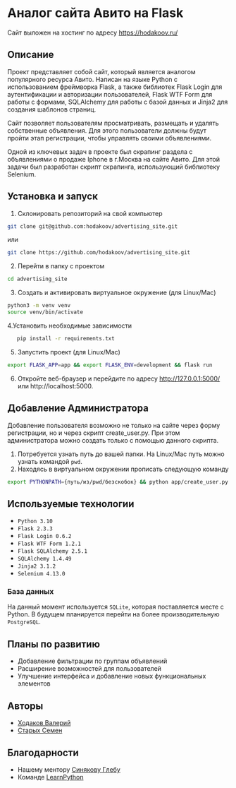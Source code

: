 # Аналог сайта Авито на Flask

Сайт выложен на хостинг по адресу https://hodakoov.ru/
## Описание

Проект представляет собой сайт, который является аналогом популярного ресурса Авито. 
Написан на языке Python с использованием фреймворка Flask, а также библиотек Flask Login для аутентификации и авторизации пользователей, 
Flask WTF Form для работы с формами, SQLAlchemy для работы с базой данных и Jinja2 для создания шаблонов страниц.

Сайт позволяет пользователям просматривать, размещать и удалять собственные объявления. 
Для этого пользователи должны будут пройти этап регистрации, чтобы управлять своими объявлениями.

Одной из ключевых задач в проекте был скрапинг раздела с объявлениями о продаже Iphone в г.Москва на сайте Авито. 
Для этой задачи был разработан скрипт скрапинга, использующий библиотеку Selenium.

## Установка и запуск

1. Склонировать репозиторий на свой компьютер

```bash
git clone git@github.com:hodakoov/advertising_site.git
```
или
```bash
git clone https://github.com/hodakoov/advertising_site.git
```

2. Перейти в папку с проектом 
```bash
cd advertising_site
```

3. Создать и активировать виртуальное окружение (для Linux/Mac)
```bash
python3 -m venv venv
source venv/bin/activate
```

4.Установить необходимые зависимости

```bash
   pip install -r requirements.txt
```

5. Запустить проект (для Linux/Mac)
```bash
export FLASK_APP=app && export FLASK_ENV=development && flask run
```

6. Откройте веб-браузер и перейдите по адресу http://127.0.0.1:5000/ или http://localhost:5000.

## Добавление Администратора
Добавление пользователя возможно не только на сайте через форму регистрации, 
но и через скрипт create_user.py. При этом администратора можно создать только с помощью данного скрипта.
1. Потребуется узнать путь до вашей папки. На Linux/Mac путь можно узнать командой `pwd`.
2. Находясь в виртуальном окружении прописать следующую команду
```bash
export PYTHONPATH={путь/из/pwd/безскобок} && python app/create_user.py
```

## Используемые технологии

- `Python 3.10`
- `Flask 2.3.3`
- `Flask Login 0.6.2`
- `Flask WTF Form 1.2.1`
- `Flask SQLAlchemy 2.5.1`
- `SQLAlchemy 1.4.49`
- `Jinja2 3.1.2`
- `Selenium 4.13.0`

### База данных
На данный момент используется `SQLite`, которая поставляется месте с Python.
В будущем планируется перейти на более производительную `PostgreSQL`.

## Планы по развитию

- Добавление фильтрации по группам объявлений
- Расширение возможностей для пользователей
- Улучшение интерфейса и добавление новых функциональных элементов

## Авторы

- [Ходаков Валерий](https://t.me/hodakoov)
- [Старых Семен](https://t.me/LuSP7)

## Благодарности

- Нашему ментору [Синякову Глебу](https://t.me/technogleb) 
- Команде [LearnPython](https://learn.python.ru/)